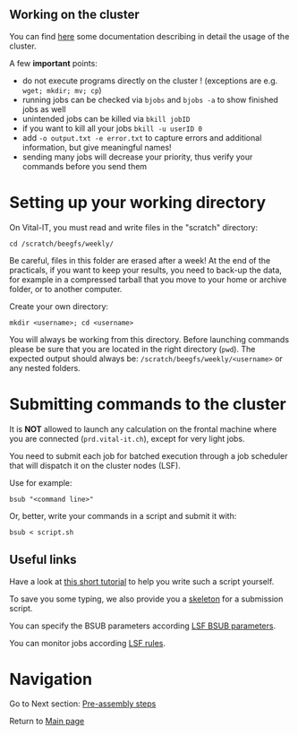 ## Working on the cluster

You can find [here](https://edu.sib.swiss/course/view.php?name=Vital-IT_Infrastructure_Usage) some documentation describing in detail the usage of the cluster.

A few **important** points:

 - do not execute programs directly on the cluster ! (exceptions are e.g. `wget; mkdir; mv; cp`)
 - running jobs can be checked via `bjobs` and `bjobs -a` to show finished jobs as well
 - unintended jobs can be killed via `bkill jobID`
 - if you want to kill all your jobs `bkill -u userID 0`
 - add `-o output.txt -e error.txt` to capture errors and additional information, but give meaningful names!
 - sending many jobs will decrease your priority, thus verify your commands before you send them

# Setting up your working directory

On Vital-IT, you must read and write files in the "scratch" directory:

`cd /scratch/beegfs/weekly/`

Be careful, files in this folder are erased after a week! At the end of the practicals, if you want to keep your results, you need to back-up the data, for example in a compressed tarball that you move to your home or archive folder, or to another computer.

Create your own directory:

`mkdir <username>; cd <username>`

You will always be working from this directory. Before launching commands please be sure that you are located in the right directory (`pwd`). The expected output should always be: `/scratch/beegfs/weekly/<username>` or any nested folders.

# Submitting commands to the cluster

It is **NOT** allowed to launch any calculation on the frontal machine where you are connected (`prd.vital-it.ch`), except for very light jobs.

You need to submit each job for batched execution through a job scheduler that will dispatch it on the cluster nodes (LSF).

Use for example:

`bsub "<command line>"`

Or, better, write your commands in a script and submit it with:

`bsub < script.sh`

## Useful links

Have a look at [this short tutorial](http://bioinfo.unil.ch/tp/SIB_LongReadsWorkshop_Bern16/vital-it-usage.html) to help you write such a script yourself.

To save you some typing, we also provide you a [skeleton](skeleton.sh) for a submission script.

You can specify the BSUB parameters according [LSF BSUB parameters](https://www.ibm.com/support/knowledgecenter/en/SSETD4_9.1.2/lsf_command_ref/bsub.1.html).

You can monitor jobs according [LSF rules](https://www.ibm.com/support/knowledgecenter/en/SSETD4_9.1.2/lsf_kc_cmd_ref.html).

# Navigation

Go to Next section: [Pre-assembly steps](bio.md)

Return to [Main page](README.md)
